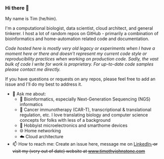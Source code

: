 ### Hi there 👋

My name is Tim (he/him). 

I'm a computational biologist, data scientist, cloud architect, and general tinkerer. I host a lot of random repos on GitHub - primarily a combination of bioinformatics and home-automation related code and documentation. 

*Code hosted here is mostly very old legacy or experiments when I have a moment here or there and doesn't represent my current code style or reproducibility practices when working on production code. Sadly, the vast bulk of code I write for work is proprietary. For up-to-date code samples please contact me directly.*

If you have questions or requests on any repos, please feel free to add an issue and I'll do my best to address it. 

- 💬 Ask me about:
  - 🧬 Bioinformatics, especially Next-Generation Sequencing (NGS) informatics
  - 🔬 Cancer immunotherapy (CAR-T), transcriptional & translational regulation, etc. I love translating biology and computer science concepts for folks with less of a background
  - 🔌 Hobbyist microelectronics and smarthome devices
  - 🌐 Home networking
  - ☁️ Cloud architecture
- 📫 How to reach me: Create an issue here, message me on [LinkedIn](https://www.linkedin.com/in/timjohnstone/)~~, or visit my (very out of date) website at www.timothyjohnstone.com~~

<!--
**tgjohnst/tgjohnst** is a ✨ _special_ ✨ repository because its `README.md` (this file) appears on your GitHub profile.

Here are some ideas to get you started:

- 🔭 I’m currently working on ...
- 🌱 I’m currently learning ...
- 👯 I’m looking to collaborate on ...
- 🤔 I’m looking for help with ...
- 😄 Pronouns: ...
- ⚡ Fun fact: ...
-->
